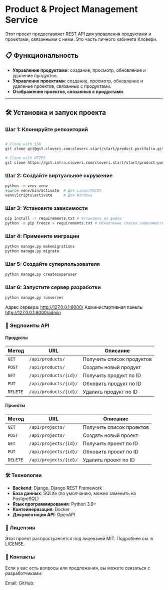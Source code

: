 # Product & Project Management Service

Этот проект предоставляет REST API для управления продуктами и проектами, связанными с ними. Это часть личного кабинета Кловери.  

## 📋 Функциональность

- **Управление продуктами**: создание, просмотр, обновление и удаление продуктов.
- **Управление проектами**: создание, просмотр, обновление и удаление проектов, связанных с продуктами.
- **Отображение проектов, связанных с продуктами**.

---

## 🛠️ Установка и запуск проекта

### Шаг 1: Клонируйте репозиторий
```bash

# Clone with SSH
git clone git@git.cloveri.com:cloveri.start/start/product-portfolio.git

# Clone with HTTPS
git clone https://git.infra.cloveri.com/cloveri.start/start/product-portfolio.git
```

### Шаг 2: Создайте виртуальное окружение
```bash
python -m venv venv
source venv/bin/activate  # Для Linux/MacOS
venv\Scripts\activate     # Для Windows
```

### Шаг 3: Установите зависимости
```bash
pip install -r requirements.txt # Установка из файла
python -m pip freeze > requirements.txt # Обновление списка зависимостей
```

### Шаг 4: Примените миграции
```bash
python manage.py makemigrations
python manage.py migrate
```

### Шаг 5: Создайте суперпользователя
```bash
python manage.py createsuperuser
```

### Шаг 6: Запустите сервер разработки
```bash
python manage.py runserver
```
Адрес сервера: http://127.0.0.1:8000/
Администартивная панель: http://127.0.0.1:8000/admin

### 🔗 Эндпоинты API

#### Продукты
| Метод   | URL                     | Описание                       |
|---------|-------------------------|--------------------------------|
| `GET`   | `/api/products/`        | Получить список продуктов      |
| `POST`  | `/api/products/`        | Создать новый продукт          |
| `GET`   | `/api/products/{id}/`   | Получить продукт по ID         |
| `PUT`   | `/api/products/{id}/`   | Обновить продукт по ID         |
| `DELETE`| `/api/products/{id}/`   | Удалить продукт по ID          |

#### Проекты
| Метод   | URL                     | Описание                       |
|---------|-------------------------|--------------------------------|
| `GET`   | `/api/projects/`        | Получить список проектов       |
| `POST`  | `/api/projects/`        | Создать новый проект           |
| `GET`   | `/api/projects/{id}/`   | Получить проект по ID          |
| `PUT`   | `/api/projects/{id}/`   | Обновить проект по ID          |
| `DELETE`| `/api/projects/{id}/`   | Удалить проект по ID           |

### 🛠️ Технологии

- **Backend**: Django, Django REST Framework  
- **База данных**: SQLite (по умолчанию, можно заменить на PostgreSQL)  
- **Язык программирования**: Python 3.9+  
- **Контейнеризация**: Docker
- **Документация API**: OpenAPI  


### 📄 Лицензия
Этот проект распространяется под лицензией MIT. Подробнее см. в LICENSE.

### 📧 Контакты
Если у вас есть вопросы или предложения, вы можете связаться с разработчиками:

Email: 
GitHub:
